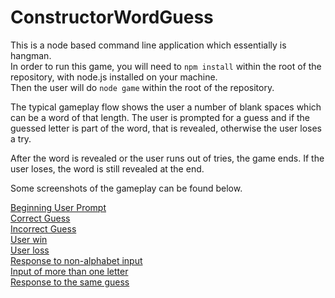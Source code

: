 # ConstructorWordGuess

This is a node based command line application which essentially is hangman.  
In order to run this game, you will need to `npm install` within the root of the repository, with node.js installed on your machine.  
Then the user will do `node game` within the root of the repository.

The typical gameplay flow shows the user a number of blank spaces which can be a word of that length. The user is prompted for a guess
and if the guessed letter is part of the word, that is revealed, otherwise the user loses a try.

After the word is revealed or the user runs out of tries, the game ends. If the user loses, the word is still revealed at the end. 


Some screenshots of the gameplay can be found below.

[Beginning User Prompt](./assets/gamestart.png)  
[Correct Guess](./assets/correct.png)  
[Incorrect Guess](./assets/incorrect.png)  
[User win](./assets/WIN.png)  
[User loss](./assets/loss.png)  
[Response to non-alphabet input](./assets/special.png)  
[Input of more than one letter](./assets/morethanone.png)  
[Response to the same guess](./assets/again.png)
